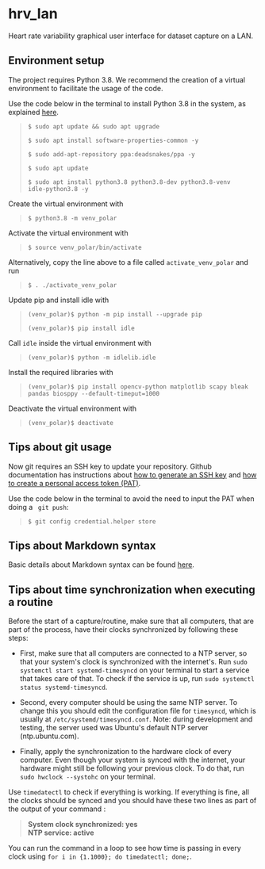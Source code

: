 # hrv_lan
Heart rate variability graphical user interface for dataset capture on a LAN.

## Environment setup

The project requires Python 3.8. We recommend the creation of a virtual environment to facilitate the usage of the code.

Use the code below in the terminal to install Python 3.8 in the system, as explained [here](https://www.linuxcapable.com/how-to-install-python-3-8-on-ubuntu-22-04-lts/).

> <code>$ sudo apt update && sudo apt upgrade</code>
> 
> <code>$ sudo apt install software-properties-common -y</code>
> 
> <code>$ sudo add-apt-repository ppa:deadsnakes/ppa -y</code>
> 
> <code>$ sudo apt update</code>
> 
> <code>$ sudo apt install python3.8 python3.8-dev python3.8-venv idle-python3.8 -y</code>

Create the virtual environment with

> <code>$ python3.8 -m venv_polar</code>

Activate the virtual environment with

> <code>$ source venv_polar/bin/activate</code>

Alternatively, copy the line above to a file called <code>activate_venv_polar</code> and run

> <code>$ . ./activate_venv_polar</code>

Update pip and install idle with

> <code>(venv_polar)$ python -m pip install --upgrade pip</code>
> 
> <code>(venv_polar)$ pip install idle</code>

Call <code>idle</code> inside the virtual environment with

> <code>(venv_polar)$ python -m idlelib.idle</code>

Install the required libraries with

> <code>(venv_polar)$ pip install opencv-python matplotlib scapy bleak pandas biosppy --default-timeput=1000</code>

Deactivate the virtual environment with

> <code>(venv_polar)$ deactivate</code>

## Tips about git usage

Now git requires an SSH key to update your repository. Github documentation has instructions about [how to generate an SSH key](https://docs.github.com/en/authentication/connecting-to-github-with-ssh/generating-a-new-ssh-key-and-adding-it-to-the-ssh-agent) and [how to create a personal access token \(PAT\)](https://docs.github.com/en/authentication/keeping-your-account-and-data-secure/creating-a-personal-access-token).

Use the code below in the terminal to avoid the need to input the PAT when doing a <code> git push</code>:

> <code>$ git config credential.helper store</code>

## Tips about Markdown syntax

Basic details about Markdown syntax can be found [here](https://www.markdownguide.org/basic-syntax/).

## Tips about time synchronization when executing a routine

Before the start of a capture/routine, make sure that all computers, that are part of the process, have their clocks synchronized by following these steps:

- First, make sure that all computers are connected to a NTP server, so that your system's clock is synchronized with the internet's. Run `sudo systemctl start systemd-timesyncd` on your terminal to start a service that takes care of that. To check if the service is up, run `sudo systemctl status systemd-timesyncd`. 

- Second, every computer should be using the same NTP server. To change this you should edit the configuration file for `timesyncd`, which is usually at `/etc/systemd/timesyncd.conf`.
Note: during development and testing, the server used was Ubuntu's default NTP server (ntp.ubuntu.com).

- Finally, apply the synchronization to the hardware clock of every computer. Even though your system is synced with the internet, your hardware might still be following your previous clock. To do that, run `sudo hwclock --systohc` on your terminal.

Use `timedatectl` to check if everything is working. If everything is fine, all the clocks should be synced and you should have these two lines as part of the output of your command :
> **System clock synchronized: yes**\
> **NTP service: active** 

You can run the command in a loop to see how time is passing in every clock using `for i in {1.1000}; do timedatectl; done;`.
